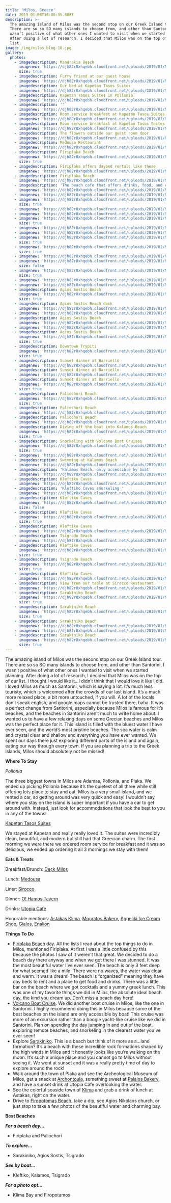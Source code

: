 ```yaml
---
title: 'Milos, Greece'
date: 2019-01-08T16:00:35.688Z
description: >-
  The amazing island of Milos was the second stop on our Greek Island tour.
  There are so so SO many islands to choose from, and other than Santorini, I
  wasn’t positive of what other ones I wanted to visit when we started planning.
  After doing a lot of research, I decided that Milos was on the top of our
  list.
image: /img/milos_blog-10.jpg
gallery:
  photos:
    - imagedescription: Mandrakia Beach
      imagenew: 'https://djh82r8xhqebh.cloudfront.net/uploads/2019/01/Milos_Blog-1.jpg'
      size: true
    - imagedescription: Furry friend at our guest house
      imagenew: 'https://djh82r8xhqebh.cloudfront.net/uploads/2019/01/Milos_Blog-2.jpg'
    - imagedescription: Our bed at Kapetan Tasos Suites
      imagenew: 'https://djh82r8xhqebh.cloudfront.net/uploads/2019/01/Milos_Blog-3.jpg'
    - imagedescription: Kapetan Tasos Suites in Pollonia.
      imagenew: 'https://djh82r8xhqebh.cloudfront.net/uploads/2019/01/Milos_Blog-4.jpg'
    - imagedescription: ''
      imagenew: 'https://djh82r8xhqebh.cloudfront.net/uploads/2019/01/Milos_Blog-5.jpg'
    - imagedescription: Room service breakfast at Kapetan Tasos Suites
      imagenew: 'https://djh82r8xhqebh.cloudfront.net/uploads/2019/01/Milos_Blog-6.jpg'
    - imagedescription: Room service breakfast at Kapetan Tasos Suites
      imagenew: 'https://djh82r8xhqebh.cloudfront.net/uploads/2019/01/Milos_Blog-7.jpg'
    - imagedescription: The flowers outside our guest room door
      imagenew: 'https://djh82r8xhqebh.cloudfront.net/uploads/2019/01/Milos_Blog-8.jpg'
    - imagedescription: Medousa Restaurant
      imagenew: 'https://djh82r8xhqebh.cloudfront.net/uploads/2019/01/Milos_Blog-9.jpg'
    - imagedescription: Firiplaka Beach
      imagenew: 'https://djh82r8xhqebh.cloudfront.net/uploads/2019/01/Milos_Blog-10.jpg'
      size: true
    - imagedescription: Firiplaka offers daybed rentals like these
      imagenew: 'https://djh82r8xhqebh.cloudfront.net/uploads/2019/01/Milos_Blog-11.jpg'
    - imagedescription: Firiplaka Beach
      imagenew: 'https://djh82r8xhqebh.cloudfront.net/uploads/2019/01/Milos_Blog-12.jpg'
    - imagedescription: 'The beach cafe that offers drinks, food, and coffee'
      imagenew: 'https://djh82r8xhqebh.cloudfront.net/uploads/2019/01/Milos_Blog-13.jpg'
    - imagenew: 'https://djh82r8xhqebh.cloudfront.net/uploads/2019/01/Milos_Blog-14.jpg'
    - imagenew: 'https://djh82r8xhqebh.cloudfront.net/uploads/2019/01/Milos_Blog-15.jpg'
      size: true
    - imagenew: 'https://djh82r8xhqebh.cloudfront.net/uploads/2019/01/Milos_Blog-16.jpg'
    - imagenew: 'https://djh82r8xhqebh.cloudfront.net/uploads/2019/01/Milos_Blog-17.jpg'
    - imagenew: 'https://djh82r8xhqebh.cloudfront.net/uploads/2019/01/Milos_Blog-18.jpg'
      size: true
    - imagenew: 'https://djh82r8xhqebh.cloudfront.net/uploads/2019/01/Milos_Blog-19.jpg'
    - imagenew: 'https://djh82r8xhqebh.cloudfront.net/uploads/2019/01/Milos_Blog-20.jpg'
    - imagenew: 'https://djh82r8xhqebh.cloudfront.net/uploads/2019/01/Milos_Blog-21.jpg'
      size: true
    - imagenew: 'https://djh82r8xhqebh.cloudfront.net/uploads/2019/01/Milos_Blog-22.jpg'
      size: true
    - imagenew: 'https://djh82r8xhqebh.cloudfront.net/uploads/2019/01/Milos_Blog-23.jpg'
    - imagenew: 'https://djh82r8xhqebh.cloudfront.net/uploads/2019/01/Milos_Blog-24.jpg'
      size: false
    - imagenew: 'https://djh82r8xhqebh.cloudfront.net/uploads/2019/01/Milos_Blog-25.jpg'
      size: true
    - imagenew: 'https://djh82r8xhqebh.cloudfront.net/uploads/2019/01/Milos_Blog-26.jpg'
    - imagenew: 'https://djh82r8xhqebh.cloudfront.net/uploads/2019/01/Milos_Blog-27.jpg'
    - imagedescription: Agios Sostis Beach
      imagenew: 'https://djh82r8xhqebh.cloudfront.net/uploads/2019/01/Milos_Blog-28.jpg'
      size: true
    - imagedescription: Agios Sostis Beach dock
      imagenew: 'https://djh82r8xhqebh.cloudfront.net/uploads/2019/01/Milos_Blog-29.jpg'
    - imagenew: 'https://djh82r8xhqebh.cloudfront.net/uploads/2019/01/Milos_Blog-30.jpg'
    - imagedescription: Agios Sostis Beach
      imagenew: 'https://djh82r8xhqebh.cloudfront.net/uploads/2019/01/Milos_Blog-31.jpg'
    - imagenew: 'https://djh82r8xhqebh.cloudfront.net/uploads/2019/01/Milos_Blog-32.jpg'
    - imagedescription: Agios Sostis Beach
      imagenew: 'https://djh82r8xhqebh.cloudfront.net/uploads/2019/01/Milos_Blog-33.jpg'
      size: true
    - imagedescription: Downtown Trypiti
      imagenew: 'https://djh82r8xhqebh.cloudfront.net/uploads/2019/01/Milos_Blog-34.jpg'
      size: true
    - imagedescription: Sunset dinner at Barriello
      imagenew: 'https://djh82r8xhqebh.cloudfront.net/uploads/2019/01/Milos_Blog-35.jpg'
    - imagedescription: Sunset dinner at Barriello
      imagenew: 'https://djh82r8xhqebh.cloudfront.net/uploads/2019/01/Milos_Blog-36.jpg'
    - imagedescription: Sunset dinner at Barriello
      imagenew: 'https://djh82r8xhqebh.cloudfront.net/uploads/2019/01/Milos_Blog-37.jpg'
      size: true
    - imagedescription: Paliochori Beach
      imagenew: 'https://djh82r8xhqebh.cloudfront.net/uploads/2019/01/Milos_Blog-38.jpg'
      size: true
    - imagedescription: Paliochori Beach
      imagenew: 'https://djh82r8xhqebh.cloudfront.net/uploads/2019/01/Milos_Blog-39.jpg'
    - imagedescription: Paliochori Beach
      imagenew: 'https://djh82r8xhqebh.cloudfront.net/uploads/2019/01/Milos_Blog-40.jpg'
    - imagedescription: Diving off the boat into Kalamos Beach
      imagenew: 'https://djh82r8xhqebh.cloudfront.net/uploads/2019/01/Milos_Blog-41.jpg'
      size: true
    - imagedescription: Snorkeling with Volcano Boat Cruises
      imagenew: 'https://djh82r8xhqebh.cloudfront.net/uploads/2019/01/Milos_Blog-42.jpg'
      size: true
    - imagenew: 'https://djh82r8xhqebh.cloudfront.net/uploads/2019/01/Milos_Blog-44.jpg'
    - imagedescription: Swimming at Kalamos Beach
      imagenew: 'https://djh82r8xhqebh.cloudfront.net/uploads/2019/01/Milos_Blog-43.jpg'
    - imagedescription: 'Kalamos Beach, only accessible by boat'
      imagenew: 'https://djh82r8xhqebh.cloudfront.net/uploads/2019/01/Milos_Blog-45.jpg'
    - imagedescription: Kleftiko Caves
      imagenew: 'https://djh82r8xhqebh.cloudfront.net/uploads/2019/01/Milos_Blog-46.jpg'
    - imagedescription: 'Kleftiko Caves snorkeling '
      imagenew: 'https://djh82r8xhqebh.cloudfront.net/uploads/2019/01/Milos_Blog-47.jpg'
    - imagedescription: Kleftiko Caves
      imagenew: 'https://djh82r8xhqebh.cloudfront.net/uploads/2019/01/Milos_Blog-48.jpg'
      size: false
    - imagedescription: Kleftiko Caves
      imagenew: 'https://djh82r8xhqebh.cloudfront.net/uploads/2019/01/Milos_Blog-49.jpg'
      size: true
    - imagedescription: Kleftiko Caves
      imagenew: 'https://djh82r8xhqebh.cloudfront.net/uploads/2019/01/Milos_Blog-50.jpg'
    - imagedescription: Tsigrado Beach
      imagenew: 'https://djh82r8xhqebh.cloudfront.net/uploads/2019/01/Milos_Blog-51.jpg'
    - imagedescription: Kleftiko Caves
      imagenew: 'https://djh82r8xhqebh.cloudfront.net/uploads/2019/01/Milos_Blog-52.jpg'
      size: true
    - imagedescription: Tsigrado Beach
      imagenew: 'https://djh82r8xhqebh.cloudfront.net/uploads/2019/01/Milos_Blog-53.jpg'
      size: true
    - imagedescription: Kleftiko Caves
      imagenew: 'https://djh82r8xhqebh.cloudfront.net/uploads/2019/01/Milos_Blog-54.jpg'
    - imagedescription: View from our table at Sirocco Restaurant
      imagenew: 'https://djh82r8xhqebh.cloudfront.net/uploads/2019/01/Milos_Blog-55.jpg'
    - imagedescription: Sarakiniko Beach
      imagenew: 'https://djh82r8xhqebh.cloudfront.net/uploads/2019/01/Milos_Blog-56.jpg'
      size: true
    - imagedescription: Sarakiniko Beach
      imagenew: 'https://djh82r8xhqebh.cloudfront.net/uploads/2019/01/Milos_Blog-57.jpg'
      size: true
    - imagedescription: Sarakiniko Beach
      imagenew: 'https://djh82r8xhqebh.cloudfront.net/uploads/2019/01/Milos_Blog-58.jpg'
    - imagenew: 'https://djh82r8xhqebh.cloudfront.net/uploads/2019/01/Milos_Blog-59.jpg'
    - imagedescription: Sarakiniko Beach
      imagenew: 'https://djh82r8xhqebh.cloudfront.net/uploads/2019/01/Milos_Blog-60.jpg'
      size: true
---
```

The amazing island of Milos was the second stop on our Greek Island tour. There are so so SO many islands to choose from, and other than Santorini, I wasn’t positive of what other ones I wanted to visit when we started planning. After doing a lot of research, I decided that Milos was on the top of our list. I thought I would like it...I didn’t think that I would love it like I did. I loved Milos as much as Santorini, which is saying a lot. It’s much less touristy, which is welcomed after the crowds of our last island. It’s a much more relaxed place, a bit more untouched, if you will. A lot of the locals don’t speak english, and google maps cannot be trusted there, haha. It was a perfect change from Santorini, especially because Milos is famous for it’s beaches, and the beaches in Santorini aren’t much to write home about. I wanted us to have a few relaxing days on some Grecian beaches and Milos was the perfect place for it. This island is filled with the bluest water I have ever seen, and the world’s most pristine beaches. The sea water is calm and crystal clear and shallow and everything you have ever wanted.  We spent our days there just exploring different parts of the island and again, eating our way through every town. If you are planning a trip to the Greek Islands, Milos should absolutely not be missed!

**Where To Stay**

_Pollonia_

The three biggest towns in Milos are Adamas, Pollonia, and Plaka. We ended up picking Pollonia because it’s the quietest of all three while still offering lots place to stay and eat. Milos is a very small island, and we rented a car, so getting around was very quick and easy! I wouldn’t say where you stay on the island is super important if you have a car to get around with.  Instead, just look for accommodations that look the best to you in any of the towns!

[Kapetan Tasos Suites](http://kapetantasos.gr/suites/?page_id=460)

We stayed at Kapetan and really really loved it. The suites were incredibly clean, beautiful, and modern but still had that Greecian charm.  The first morning we were there we ordered room service for breakfast and it was so delicious, we ended up ordering it all 3 mornings we stay with them! 



**Eats & Treats**

Breakfast/Brunch: [Deck Milos](https://www.instagram.com/explore/locations/441241926345341/deck-coffee-brunch-cocktails/)

Lunch: [Medousa](https://www.instagram.com/explore/locations/825035811/medousa-milos/)

Liner: [Sirocco](https://www.instagram.com/explore/locations/316901261718682/sirocco-restaurant/)

Dinner: [O! Hamos Tavern](https://www.instagram.com/explore/locations/270014034/o-hamos/)

Drinks: [Utopia Cafe](https://www.instagram.com/explore/locations/225644387455126/utopia-cafemilos/)

Honorable mentions: [Astakas Klima](https://www.instagram.com/explore/locations/1002858849769554/astakas-klima/), [Mouratos Bakery](https://www.instagram.com/explore/locations/296712020/mouratos-bakery/), [Aggeliki Ice Cream Shop](https://www.instagram.com/explore/locations/301570181/aggeliki-ice-cream-and-desserts-milos-greece/), [Gialos](https://www.instagram.com/explore/locations/376053213/gialos-restaurant/), [Enalion](https://www.instagram.com/explore/locations/307840323/enalion/)



**Things To Do**

* [Firiplaka Beach](https://www.google.com/maps/place/Firiplaka+Beach/@36.6647119,24.4664425,15z/data=!4m12!1m6!3m5!1s0x149920fd58f8f497:0x6055e73995079901!2sFiriplaka+Beach!8m2!3d36.6657089!4d24.4657953!3m4!1s0x149920fd58f8f497:0x6055e73995079901!8m2!3d36.6657089!4d24.4657953) day. All the lists I read about the top things to do in Milos, mentioned Firiplaka. At first I was a little confused by this because the photos I saw of it weren’t that great. We decided to do a beach day there anyway and when we got there I was stunned. It was the most beautiful water I’ve ever seen. The beach is only 3 feet deep for what seemed like a mile. There were no waves, the water was clear and warm. It was a dream! The beach is “organized” meaning they have day beds to rent and a place to get food and drinks. There was a little bar on the beach where we got cocktails and a yummy greek lunch. This was one of my favorite things we did in Milos, the absolute ideal beach day, the kind you dream up. Don’t miss a beach day here!
* [Volcano Boat Cruise](http://volcanoboat.eu/). We did another boat cruise in Milos, like the one in Santorini. I highly recommend doing this in Milos because some of the best beaches on the island are only accessible by boat! This cruise was more of an excursion rather than a boogie yacht-like cruise like we did in Santorini. Plan on spending the day jumping in and out of the boat, exploring remote beaches, and snorkeling in the clearest water you’ve ever seen! 
* Explore [Sarakiniko](https://www.google.com/maps/place/Sarak%C3%ADniko/@36.7415649,24.4198447,15.02z/data=!4m13!1m7!3m6!1s0x149920ab9f323f3b:0x7846dcf6ac34c198!2sMilos!3b1!8m2!3d36.6914464!4d24.3935655!3m4!1s0x1498e099a99968d1:0x5d7b410fc19e9c1a!8m2!3d36.7427272!4d24.4582915). This is a beach but think of it more as a...land formation? It’s a beach with these incredible rock formations shaped by the high winds in Milos and it honestly looks like you’re walking on the moon. It’s such a unique place and you cannot go to Milos without seeing it. We went at sunset and it was a really pretty time of day to explore around the rock!
* Walk around the town of Plaka and see the Archeological Museum of Milos, get a snack at [Archontoula](https://www.google.com/maps/place/Archontoula/@36.7439182,24.4197723,17z/data=!3m1!4b1!4m5!3m4!1s0x1498d8ce60d4e34f:0xdc8456854647132!8m2!3d36.7439182!4d24.421961), something sweet at [Palaios Bakery](https://www.google.com/maps/place/PALAIOS+COFFEE+%26+PASTRY/@36.7439182,24.4197723,17z/data=!4m12!1m6!3m5!1s0x1498d8ce60d4e34f:0xdc8456854647132!2sArchontoula!8m2!3d36.7439182!4d24.421961!3m4!1s0x0:0x54cf8b8d1a193397!8m2!3d36.7441501!4d24.4218054), and have a sunset drink at Utopia Cafe overlooking the water. 
* See the colorful seaside town of [Klima](https://www.instagram.com/explore/locations/262348619/klima/) and grab a drink of lunch at Astakas, right on the water. 
* Drive to [Firopotomas Beach](https://www.google.com/maps/place/Firopotamos+Beach/@36.7578094,24.425125,17z/data=!3m1!4b1!4m5!3m4!1s0x1498d92b1de0b2bb:0x7329821b0f9cc6a8!8m2!3d36.7578094!4d24.4273137), take a dip, see Agios Nikolaos church, or just stop to take a few photos of the beautiful water and charming bay. 

**Best Beaches**

**_For a beach day..._**

* Firiplaka and Paliochori

**_To explore..._**

* Sarakiniko, Agios Sostis, Tsigrado

**_See by boat..._**

* Kleftiko, Kalamos, Tsigrado

**_For a photo opt..._**

* Klima Bay and Firopotamos
